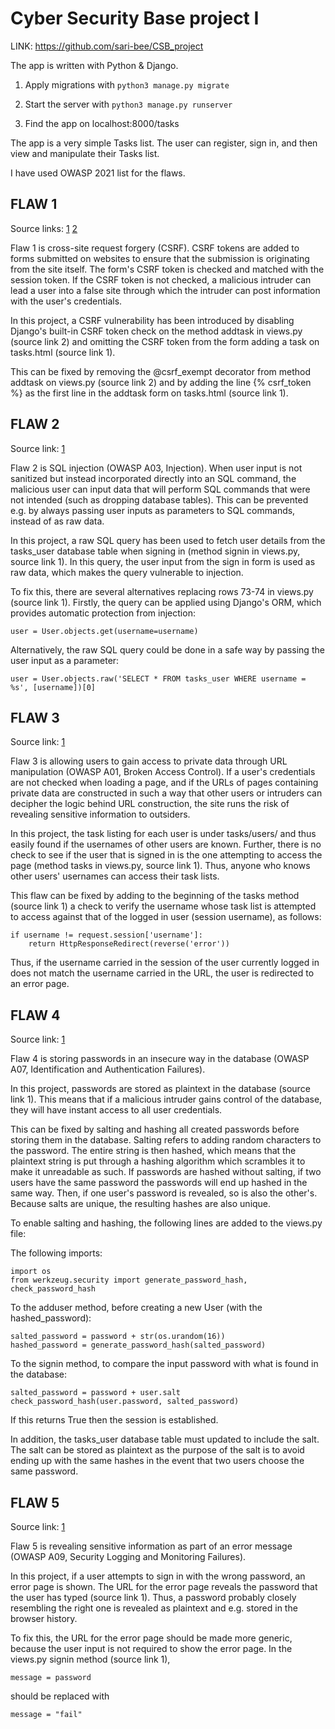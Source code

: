 # Cyber Security Base project I

LINK: https://github.com/sari-bee/CSB_project

The app is written with Python & Django.

1. Apply migrations with 
``
python3 manage.py migrate
``

2. Start the server with
``
python3 manage.py runserver
``

3. Find the app on localhost:8000/tasks

The app is a very simple Tasks list. The user can register, sign in, and then view and manipulate their Tasks list.

I have used OWASP 2021 list for the flaws.

## FLAW 1
Source links: [1](https://github.com/sari-bee/CSB_project/blob/c6fa537cdb300c439afdd6cde1d7d749920fca95/tasks/templates/tasks/tasks.html#L30) [2](https://github.com/sari-bee/CSB_project/blob/c6fa537cdb300c439afdd6cde1d7d749920fca95/tasks/views.py#L40)

Flaw 1 is cross-site request forgery (CSRF). CSRF tokens are added to forms submitted on websites to ensure that the submission is originating from the site itself. The form's CSRF token is checked and matched with the session token. If the CSRF token is not checked, a malicious intruder can lead a user into a false site through which the intruder can post information with the user's credentials.

In this project, a CSRF vulnerability has been introduced by disabling Django's built-in CSRF token check on the method addtask in views.py (source link 2) and omitting the CSRF token from the form adding a task on tasks.html (source link 1).

This can be fixed by removing the @csrf_exempt decorator from method addtask on views.py (source link 2) and by adding the line {% csrf_token %} as the first line in the addtask form on tasks.html (source link 1).

## FLAW 2
Source link: [1](https://github.com/sari-bee/CSB_project/blob/c6fa537cdb300c439afdd6cde1d7d749920fca95/tasks/views.py#L73)

Flaw 2 is SQL injection (OWASP A03, Injection). When user input is not sanitized but instead incorporated directly into an SQL command, the malicious user can input data that will perform SQL commands that were not intended (such as dropping database tables). This can be prevented e.g. by always passing user inputs as parameters to SQL commands, instead of as raw data.

In this project, a raw SQL query has been used to fetch user details from the tasks_user database table when signing in (method signin in views.py, source link 1). In this query, the user input from the sign in form is used as raw data, which makes the query vulnerable to injection.

To fix this, there are several alternatives replacing rows 73-74 in views.py (source link 1). Firstly, the query can be applied using Django's ORM, which provides automatic protection from injection:

```
user = User.objects.get(username=username)
```

Alternatively, the raw SQL query could be done in a safe way by passing the user input as a parameter:

```
user = User.objects.raw('SELECT * FROM tasks_user WHERE username = %s', [username])[0]
```

## FLAW 3
Source link: [1](https://github.com/sari-bee/CSB_project/blob/9e4ffaf84fd199385aa9dfd722bb011f47980fda/tasks/views.py#L23)

Flaw 3 is allowing users to gain access to private data through URL manipulation (OWASP A01, Broken Access Control). If a user's credentials are not checked when loading a page, and if the URLs of pages containing private data are constructed in such a way that other users or intruders can decipher the logic behind URL construction, the site runs the risk of revealing sensitive information to outsiders.

In this project, the task listing for each user is under tasks/users/<username> and thus easily found if the usernames of other users are known. Further, there is no check to see if the user that is signed in is the one attempting to access the page (method tasks in views.py, source link 1). Thus, anyone who knows other users' usernames can access their task lists.

This flaw can be fixed by adding to the beginning of the tasks method (source link 1) a check to verify the username whose task list is attempted to access against that of the logged in user (session username), as follows:

```
if username != request.session['username']:
    return HttpResponseRedirect(reverse('error'))
```

Thus, if the username carried in the session of the user currently logged in does not match the username carried in the URL, the user is redirected to an error page.

## FLAW 4
Source link: [1](https://github.com/sari-bee/CSB_project/blob/8eb4f7e6cac4146258384ff0ec16bdef35507203/tasks/views.py#L62)

Flaw 4 is storing passwords in an insecure way in the database (OWASP A07, Identification and Authentication Failures).

In this project, passwords are stored as plaintext in the database (source link 1). This means that if a malicious intruder gains control of the database, they will have instant access to all user credentials. 

This can be fixed by salting and hashing all created passwords before storing them in the database. Salting refers to adding random characters to the password. The entire string is then hashed, which means that the plaintext string is put through a hashing algorithm which scrambles it to make it unreadable as such. If passwords are hashed without salting, if two users have the same password the passwords will end up hashed in the same way. Then, if one user's password is revealed, so is also the other's. Because salts are unique, the resulting hashes are also unique.

To enable salting and hashing, the following lines are added to the views.py file:

The following imports:

```
import os
from werkzeug.security import generate_password_hash, check_password_hash
```

To the adduser method, before creating a new User (with the hashed_password):

```
salted_password = password + str(os.urandom(16))
hashed_password = generate_password_hash(salted_password)
```

To the signin method, to compare the input password with what is found in the database:

```
salted_password = password + user.salt
check_password_hash(user.password, salted_password)
```

If this returns True then the session is established.

In addition, the tasks_user database table must updated to include the salt. The salt can be stored as plaintext as the purpose of the salt is to avoid ending up with the same hashes in the event that two users choose the same password.

## FLAW 5
Source link: [1](https://github.com/sari-bee/CSB_project/blob/8eb4f7e6cac4146258384ff0ec16bdef35507203/tasks/views.py#L77)

Flaw 5 is revealing sensitive information as part of an error message (OWASP A09, Security Logging and Monitoring Failures).

In this project, if a user attempts to sign in with the wrong password, an error page is shown. The URL for the error page reveals the password that the user has typed (source link 1). Thus, a password probably closely resembling the right one is revealed as plaintext and e.g. stored in the browser history.

To fix this, the URL for the error page should be made more generic, because the user input is not required to show the error page. In the views.py signin method (source link 1),
```
message = password
```
should be replaced with
```
message = "fail"
```